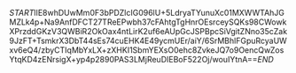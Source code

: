 $START$lIE8whDUwMm0F3bPDZlcIG096lU+5LdryaTYunuXc01MXWWTAhJGMZLk4p+Na9AnfDFCT27TReEPwbh37cFAhtgTgHnrOEsrceySQKs98CWowkXPrzddGKzV3QWBiR2OkOax4ntLirK2uf6eAUpGcJSPBpcSiVgitZNno35cZak9JzFT+TsmkrX3DbT44sEs74cuEHK4E49ycmUEr/aiY/6SrMBhlFGpuRcyaUWxv6eQ4/zbyCTIqMbYxLX+zXHKI1SbmYEXsO0ehc8ZvkeJQ7o9OencQwZosYtqKD4zENrsigX+yp4p2890PAS3LMjReuDIEBoF522Oj/wouIYtnA==$END$